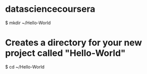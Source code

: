 datasciencecoursera
===================
$ mkdir ~/Hello-World
# Creates a directory for your new project called "Hello-World"

$ cd ~/Hello-World
